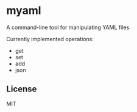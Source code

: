 myaml
=====
A command-line tool for manipulating YAML files.

Currently implemented operations:
- get
- set
- add
- json

## License
MIT

